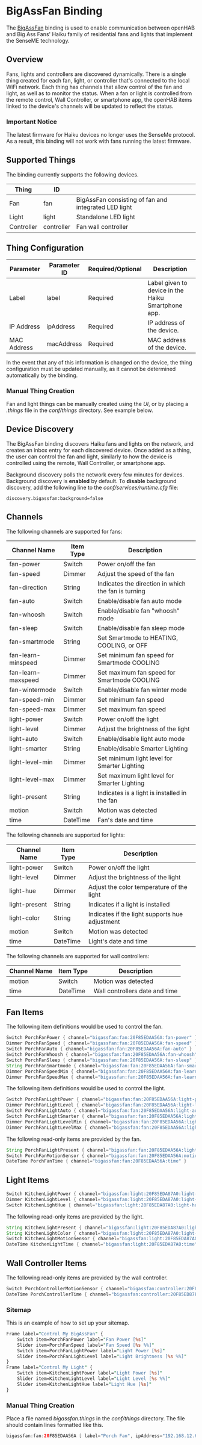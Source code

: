 # BigAssFan Binding

The [BigAssFan](https://www.bigassfans.com/) binding is used to enable communication between openHAB and Big Ass Fans' Haiku family of residential fans and lights that implement the SenseME technology.

## Overview

Fans, lights and controllers are discovered dynamically.
There is a single thing created for each fan, light, or controller that's connected to the local WiFi network.
Each thing has channels that allow control of the fan and light, as well as to monitor the status.
When a fan or light is controlled from the remote control, Wall Controller, or smartphone app, the openHAB items linked to the device's channels will be updated to reflect the status.

### Important Notice

The latest firmware for Haiku devices no longer uses the SenseMe protocol.
As a result, this binding will not work with fans running the latest firmware.

## Supported Things

The binding currently supports the following devices.

| Thing       | ID          |                    |
|-------------|-------------|--------------------|
| Fan         | fan         | BigAssFan consisting of fan and integrated LED light |
| Light       | light       | Standalone LED light |
| Controller  | controller  | Fan wall controller |

## Thing Configuration

| Parameter    | Parameter ID  | Required/Optional | Description |
|--------------|---------------|-------------------|-------------|
| Label        | label         | Required          | Label given to device in the Haiku Smartphone app. |
| IP Address   | ipAddress     | Required          | IP address of the device. |
| MAC Address  | macAddress    | Required          | MAC address of the device. |

In the event that any of this information is changed on the device, the thing configuration must be updated manually, as it cannot be determined automatically by the binding.

### Manual Thing Creation

Fan and light things can be manually created using the *UI*, or by placing a *.things* file in the *conf/things* directory.
See example below.

## Device Discovery

The BigAssFan binding discovers Haiku fans and lights on the network, and creates an inbox entry for each discovered device.
Once added as a thing, the user can control the fan and light, similarly to how the device is controlled using the remote, Wall Controller, or smartphone app.

Background discovery polls the network every few minutes for devices.
Background discovery is **enabled** by default.
To **disable** background discovery, add the following line to the *conf/services/runtime.cfg* file:

```text
discovery.bigassfan:background=false
```

## Channels

The following channels are supported for fans:

| Channel Name            | Item Type    | Description                                           |
|-------------------------|--------------|-------------------------------------------------------|
| fan-power               | Switch       | Power on/off the fan                                  |
| fan-speed               | Dimmer       | Adjust the speed of the fan                           |
| fan-direction           | String       | Indicates the direction in which the fan is turning   |
| fan-auto                | Switch       | Enable/disable fan auto mode                          |
| fan-whoosh              | Switch       | Enable/disable fan "whoosh" mode                      |
| fan-sleep               | Switch       | Enable/disable fan sleep mode                         |
| fan-smartmode           | String       | Set Smartmode to HEATING, COOLING, or OFF             |
| fan-learn-minspeed      | Dimmer       | Set minimum fan speed for Smartmode COOLING           |
| fan-learn-maxspeed      | Dimmer       | Set maximum fan speed for Smartmode COOLING           |
| fan-wintermode          | Switch       | Enable/disable fan winter mode                        |
| fan-speed-min           | Dimmer       | Set minimum fan speed                                 |
| fan-speed-max           | Dimmer       | Set maximum fan speed                                 |
| light-power             | Switch       | Power on/off the light                                |
| light-level             | Dimmer       | Adjust the brightness of the light                    |
| light-auto              | Switch       | Enable/disable light auto mode                        |
| light-smarter           | String       | Enable/disable Smarter Lighting                       |
| light-level-min         | Dimmer       | Set minimum light level for Smarter Lighting          |
| light-level-max         | Dimmer       | Set maximum light level for Smarter Lighting          |
| light-present           | String       | Indicates is a light is installed in the fan          |
| motion                  | Switch       | Motion was detected                                   |
| time                    | DateTime     | Fan's date and time                                   |

The following channels are supported for lights:

| Channel Name            | Item Type    | Description                                           |
|-------------------------|--------------|-------------------------------------------------------|
| light-power             | Switch       | Power on/off the light                                |
| light-level             | Dimmer       | Adjust the brightness of the light                    |
| light-hue               | Dimmer       | Adjust the color temperature of the light             |
| light-present           | String       | Indicates if a light is installed                     |
| light-color             | String       | Indicates if the light supports hue adjustment        |
| motion                  | Switch       | Motion was detected                                   |
| time                    | DateTime     | Light's date and time                                 |

The following channels are supported for wall controllers:

| Channel Name            | Item Type    | Description                                           |
|-------------------------|--------------|-------------------------------------------------------|
| motion                  | Switch       | Motion was detected                                   |
| time                    | DateTime     | Wall controllers date and time                        |

## Fan Items

The following item definitions would be used to control the fan.

```java
Switch PorchFanPower { channel="bigassfan:fan:20F85EDAA56A:fan-power" }
Dimmer PorchFanSpeed { channel="bigassfan:fan:20F85EDAA56A:fan-speed" }
Switch PorchFanAuto { channel="bigassfan:fan:20F85EDAA56A:fan-auto" }
Switch PorchFanWhoosh { channel="bigassfan:fan:20F85EDAA56A:fan-whoosh" }
Switch PorchFanSleep { channel="bigassfan:fan:20F85EDAA56A:fan-sleep" }
String PorchFanSmartmode { channel="bigassfan:fan:20F85EDAA56A:fan-smartmode" }
Dimmer PorchFanSpeedMin { channel="bigassfan:fan:20F85EDAA56A:fan-learn-minspeed" }
Dimmer PorchFanSpeedMax { channel="bigassfan:fan:20F85EDAA56A:fan-learn-maxspeed" }
```

The following item definitions would be used to control the light.

```java
Switch PorchFanLightPower { channel="bigassfan:fan:20F85EDAA56A:light-power" }
Dimmer PorchFanLightLevel { channel="bigassfan:fan:20F85EDAA56A:light-level" }
Switch PorchFanLightAuto { channel="bigassfan:fan:20F85EDAA56A:light-auto" }
Switch PorchFanLightSmarter { channel="bigassfan:fan:20F85EDAA56A:light-smarter" }
Dimmer PorchFanLightLevelMin { channel="bigassfan:fan:20F85EDAA56A:light-level-min" }
Dimmer PorchFanLightLevelMax { channel="bigassfan:fan:20F85EDAA56A:light-level-max" }
```

The following read-only items are provided by the fan.

```java
String PorchFanLightPresent { channel="bigassfan:fan:20F85EDAA56A:light-present" }
Switch PorchFanMotionSensor { channel="bigassfan:fan:20F85EDAA56A:motion" }
DateTime PorchFanTime { channel="bigassfan:fan:20F85EDAA56A:time" }
```

## Light Items

```java
Switch KitchenLightPower { channel="bigassfan:light:20F85EDA87A0:light-power" }
Dimmer KitchenLightLevel { channel="bigassfan:light:20F85EDA87A0:light-level" }
Switch KitchenLightHue { channel="bigassfan:light:20F85EDA87A0:light-hue" }
```

The following read-only items are provided by the light.

```java
String KitchenLightPresent { channel="bigassfan:light:20F85EDA87A0:light-present" }
String KitchenLightColor { channel="bigassfan:light:20F85EDA87A0:light-color" }
Switch KitchenLightMotionSensor { channel="bigassfan:light:20F85EDA87A0:motion" }
DateTime KitchenLightTime { channel="bigassfan:light:20F85EDA87A0:time" }
```

## Wall Controller Items

The following read-only items are provided by the wall controller.

```java
Switch PorchControllerMotionSensor { channel="bigassfan:controller:20F85ED87F01:motion" }
DateTime PorchControllerTime { channel="bigassfan:controller:20F85ED87F01:time" }
```

### Sitemap

This is an example of how to set up your sitemap.

```perl
Frame label="Control My BigAssFan" {
    Switch item=PorchFanPower label="Fan Power [%s]"
    Slider item=PorchFanSpeed label="Fan Speed [%s %%]"
    Switch item=PorchFanLightPower label="Light Power [%s]"
    Slider item=PorchFanLightLevel label="Light Brightness [%s %%]"
}
Frame label="Control My Light" {
    Switch item=KitchenLightPower label="Light Power [%s]"
    Slider item=KitchenLightLevel label="Light Level [%s %%]"
    Slider item=KitchenLightHue label="Light Hue [%s]"
}
```

### Manual Thing Creation

Place a file named *bigassfan.things* in the *conf/things* directory.
The file should contain lines formatted like this.

```java
bigassfan:fan:20F85EDAA56A [ label="Porch Fan", ipAddress="192.168.12.62", macAddress="20:F8:5E:DA:A5:6A" ]
```
